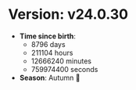 # Version: v24.0.30
- **Time since birth**:
  - 8796 days
  - 211104 hours
  - 12666240 minutes
  - 759974400 seconds
- **Season**: Autumn 🍁
